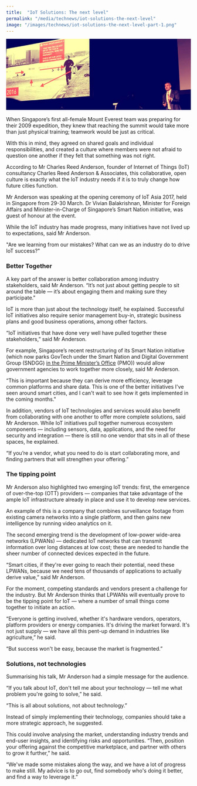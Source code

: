 ```yaml
---
title:  "IoT Solutions: The next level"
permalink: "/media/technews/iot-solutions-the-next-level"
image: "/images/technews/iot-solutions-the-next-level-part-1.png"
---
```


![IoT solutions: the next level](/images/technews/iot-solutions-the-next-level-part-1.png)

When Singapore’s first all-female Mount Everest team was preparing for their 2009 expedition, they knew that reaching the summit would take more than just physical training; teamwork would be just as critical.

With this in mind, they agreed on shared goals and individual responsibilities, and created a culture where members were not afraid to question one another if they felt that something was not right.

According to Mr Charles Reed Anderson, founder of Internet of Things (IoT) consultancy Charles Reed Anderson & Associates, this collaborative, open culture is exactly what the IoT industry needs if it is to truly change how future cities function.

Mr Anderson was speaking at the opening ceremony of IoT Asia 2017, held in Singapore from 29-30 March. Dr Vivian Balakrishnan, Minister for Foreign Affairs and Minister-in-Charge of Singapore’s Smart Nation initiative, was guest of honour at the event.

While the IoT industry has made progress, many initiatives have not lived up to expectations, said Mr Anderson.

"Are we learning from our mistakes? What can we as an industry do to drive IoT success?"

### **Better Together**
A key part of the answer is better collaboration among industry stakeholders, said Mr Anderson. “It’s not just about getting people to sit around the table — it’s about engaging them and making sure they participate."

IoT is more than just about the technology itself, he explained. Successful IoT initiatives also require senior management buy-in, strategic business plans and good business operations, among other factors.

“IoT initiatives that have done very well have pulled together these stakeholders,” said Mr Anderson.

For example, Singapore’s recent restructuring of its Smart Nation initiative (which now parks GovTech under the Smart Nation and Digital Government Group (SNDGG) [in the Prime Minister’s Office](https://www.tech.gov.sg/technews/upclose/2017/03/govtech-joins-the-smart-nation-and-digital-government-group) (PMO)) would allow government agencies to work together more closely, said Mr Anderson.

“This is important because they can derive more efficiency, leverage common platforms and share data. This is one of the better initiatives I've seen around smart cities, and I can't wait to see how it gets implemented in the coming months."

In addition, vendors of IoT technologies and services would also benefit from collaborating with one another to offer more complete solutions, said Mr Anderson. While IoT initiatives pull together numerous ecosystem components — including sensors, data, applications, and the need for security and integration — there is still no one vendor that sits in all of these spaces, he explained.

“If you’re a vendor, what you need to do is start collaborating more, and finding partners that will strengthen your offering.”

### **The tipping point**
Mr Anderson also highlighted two emerging IoT trends: first, the emergence of over-the-top (OTT) providers — companies that take advantage of the ample IoT infrastructure already in place and use it to develop new services.

An example of this is a company that combines surveillance footage from existing camera networks into a single platform, and then gains new intelligence by running video analytics on it.

The second emerging trend is the development of low-power wide-area networks (LPWANs) — dedicated IoT networks that can transmit information over long distances at low cost; these are needed to handle the sheer number of connected devices expected in the future.

“Smart cities, if they're ever going to reach their potential, need these LPWANs, because we need tens of thousands of applications to actually derive value,” said Mr Anderson.

For the moment, competing standards and vendors present a challenge for the industry. But Mr Anderson thinks that LPWANs will eventually prove to be the tipping point for IoT — where a number of small things come together to initiate an action.

“Everyone is getting involved, whether it's hardware vendors, operators, platform providers or energy companies. It's driving the market forward. It's not just supply — we have all this pent-up demand in industries like agriculture,” he said.

“But success won't be easy, because the market is fragmented.”

### **Solutions, not technologies**
Summarising his talk, Mr Anderson had a simple message for the audience.

“If you talk about IoT, don't tell me about your technology — tell me what problem you're going to solve,” he said.

“This is all about solutions, not about technology.”

Instead of simply implementing their technology, companies should take a more strategic approach, he suggested.

This could involve analysing the market, understanding industry trends and end-user insights, and identifying risks and opportunities. “Then, position your offering against the competitive marketplace, and partner with others to grow it further,” he said.

“We've made some mistakes along the way, and we have a lot of progress to make still. My advice is to go out, find somebody who's doing it better, and find a way to leverage it.”
